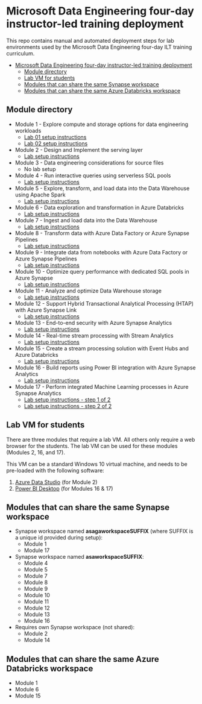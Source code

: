 # Microsoft Data Engineering four-day instructor-led training deployment

This repo contains manual and automated deployment steps for lab environments used by the Microsoft Data Engineering four-day ILT training curriculum.

- [Microsoft Data Engineering four-day instructor-led training deployment](#microsoft-data-engineering-four-day-instructor-led-training-deployment)
  - [Module directory](#module-directory)
  - [Lab VM for students](#lab-vm-for-students)
  - [Modules that can share the same Synapse workspace](#modules-that-can-share-the-same-synapse-workspace)
  - [Modules that can share the same Azure Databricks workspace](#modules-that-can-share-the-same-azure-databricks-workspace)

## Module directory

- Module 1 - Explore compute and storage options for data engineering workloads
  - [Lab 01 setup instructions](setup/01/lab-01-setup.md)
  - [Lab 02 setup instructions](setup/01/asa-workspace-deploy.md)
- Module 2 - Design and Implement the serving layer
  - [Lab setup instructions](setup/02/README.md)
- Module 3 - Data engineering considerations for source files
  - No lab setup
- Module 4 - Run interactive queries using serverless SQL pools
  - [Lab setup instructions](setup/04/README.md)
- Module 5 - Explore, transform, and load data into the Data Warehouse using Apache Spark
  - [Lab setup instructions](setup/04/README.md)
- Module 6 - Data exploration and transformation in Azure Databricks
  - [Lab setup instructions](setup/06/lab-01-setup.md)
- Module 7 - Ingest and load data into the Data Warehouse
  - [Lab setup instructions](setup/04/README.md)
- Module 8 - Transform data with Azure Data Factory or Azure Synapse Pipelines
  - [Lab setup instructions](setup/04/README.md)
- Module 9 - Integrate data from notebooks with Azure Data Factory or Azure Synapse Pipelines
  - [Lab setup instructions](setup/04/README.md)
- Module 10 - Optimize query performance with dedicated SQL pools in Azure Synapse
  - [Lab setup instructions](setup/04/README.md)
- Module 11 - Analyze and optimize Data Warehouse storage
  - [Lab setup instructions](setup/04/README.md)
- Module 12 - Support Hybrid Transactional Analytical Processing (HTAP) with Azure Synapse Link
  - [Lab setup instructions](setup/04/README.md)
- Module 13 - End-to-end security with Azure Synapse Analytics
  - [Lab setup instructions](setup/04/README.md)
- Module 14 - Real-time stream processing with Stream Analytics
  - [Lab setup instructions](setup/14/README.md)
- Module 15 - Create a stream processing solution with Event Hubs and Azure Databricks
  - [Lab setup instructions](setup/15/lab-01-setup.md)
- Module 16 - Build reports using Power BI integration with Azure Synapse Analytics
  - [Lab setup instructions](setup/04/README.md)
- Module 17 - Perform integrated Machine Learning processes in Azure Synapse Analytics
  - [Lab setup instructions - step 1 of 2](setup/17/asa-workspace-deploy.md)
  - [Lab setup instructions - step 2 of 2](setup/17/lab-01-deploy.md)

## Lab VM for students

There are three modules that require a lab VM. All others only require a web browser for the students. The lab VM can be used for these modules (Modules 2, 16, and 17).

This VM can be a standard Windows 10 virtual machine, and needs to be pre-loaded with the following software:

1. [Azure Data Studio](https://docs.microsoft.com/sql/azure-data-studio/download-azure-data-studio?view=sql-server-ver15) (for Module 2)
2. [Power BI Desktop](https://www.microsoft.com/download/details.aspx?id=58494) (for Modules 16 & 17)

## Modules that can share the same Synapse workspace

- Synapse workspace named **asagaworkspaceSUFFIX** (where SUFFIX is a unique id provided during setup):
  - Module 1
  - Module 17
- Synapse workspace named **asaworkspaceSUFFIX**:
  - Module 4
  - Module 5
  - Module 7
  - Module 8
  - Module 9
  - Module 10
  - Module 11
  - Module 12
  - Module 13
  - Module 16
- Requires own Synapse workspace (not shared):
  - Module 2
  - Module 14

## Modules that can share the same Azure Databricks workspace

- Module 1
- Module 6
- Module 15
